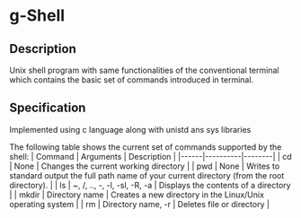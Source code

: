 # g-Shell

## Description

Unix shell program with same functionalities of the conventional terminal which contains the basic set of commands introduced in terminal.

## Specification
Implemented using c language along with unistd ans sys libraries


The following table shows the current set of commands supported by the shell:
| Command | Arguments | Description |
|------|----------|--------|
| cd | None | Changes the current working directory |
| pwd | None | Writes to standard output the full path name of your current directory (from the root directory). |
| ls | ~, /, .., -, -l, -sl, -R, -a | Displays the contents of a directory |
| mkdir | Directory name | Creates a new directory in the Linux/Unix operating system |
| rm | Directory name, -r | Deletes file or directory |

